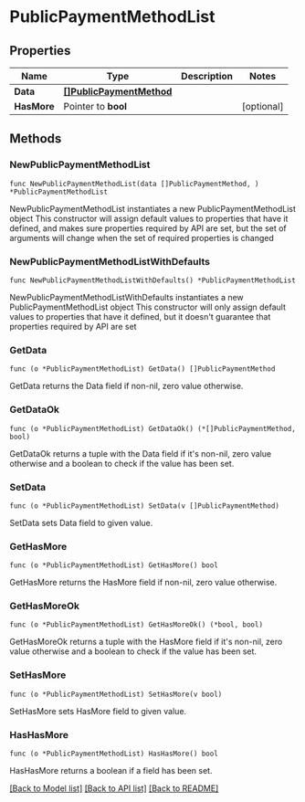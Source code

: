 # PublicPaymentMethodList

## Properties

Name | Type | Description | Notes
------------ | ------------- | ------------- | -------------
**Data** | [**[]PublicPaymentMethod**](PublicPaymentMethod.md) |  | 
**HasMore** | Pointer to **bool** |  | [optional] 

## Methods

### NewPublicPaymentMethodList

`func NewPublicPaymentMethodList(data []PublicPaymentMethod, ) *PublicPaymentMethodList`

NewPublicPaymentMethodList instantiates a new PublicPaymentMethodList object
This constructor will assign default values to properties that have it defined,
and makes sure properties required by API are set, but the set of arguments
will change when the set of required properties is changed

### NewPublicPaymentMethodListWithDefaults

`func NewPublicPaymentMethodListWithDefaults() *PublicPaymentMethodList`

NewPublicPaymentMethodListWithDefaults instantiates a new PublicPaymentMethodList object
This constructor will only assign default values to properties that have it defined,
but it doesn't guarantee that properties required by API are set

### GetData

`func (o *PublicPaymentMethodList) GetData() []PublicPaymentMethod`

GetData returns the Data field if non-nil, zero value otherwise.

### GetDataOk

`func (o *PublicPaymentMethodList) GetDataOk() (*[]PublicPaymentMethod, bool)`

GetDataOk returns a tuple with the Data field if it's non-nil, zero value otherwise
and a boolean to check if the value has been set.

### SetData

`func (o *PublicPaymentMethodList) SetData(v []PublicPaymentMethod)`

SetData sets Data field to given value.


### GetHasMore

`func (o *PublicPaymentMethodList) GetHasMore() bool`

GetHasMore returns the HasMore field if non-nil, zero value otherwise.

### GetHasMoreOk

`func (o *PublicPaymentMethodList) GetHasMoreOk() (*bool, bool)`

GetHasMoreOk returns a tuple with the HasMore field if it's non-nil, zero value otherwise
and a boolean to check if the value has been set.

### SetHasMore

`func (o *PublicPaymentMethodList) SetHasMore(v bool)`

SetHasMore sets HasMore field to given value.

### HasHasMore

`func (o *PublicPaymentMethodList) HasHasMore() bool`

HasHasMore returns a boolean if a field has been set.


[[Back to Model list]](../README.md#documentation-for-models) [[Back to API list]](../README.md#documentation-for-api-endpoints) [[Back to README]](../README.md)



